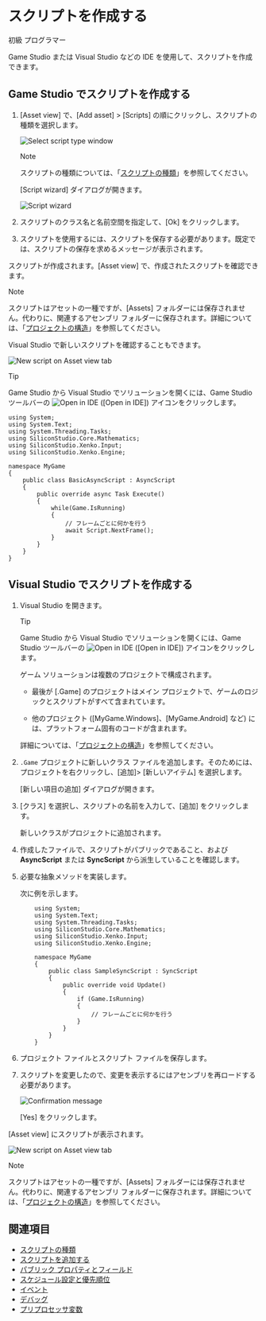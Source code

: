# スクリプトを作成する

<span class="label label-doc-level">初級</span>
<span class="label label-doc-audience">プログラマー</span>

Game Studio または Visual Studio などの IDE を使用して、スクリプトを作成できます。

## Game Studio でスクリプトを作成する

1. [Asset view] で、[Add asset] > [Scripts] の順にクリックし、スクリプトの種類を選択します。

	![Select script type window](media/create-a-script-script-asset-selection.png)

	>[!NOTE]
	>スクリプトの種類については、「[スクリプトの種類](types-of-script.md)」を参照してください。

	[Script wizard] ダイアログが開きます。

	![Script wizard](media/script-wizard.png)

2. スクリプトのクラス名と名前空間を指定して、[Ok] をクリックします。

3. スクリプトを使用するには、スクリプトを保存する必要があります。既定では、スクリプトの保存を求めるメッセージが表示されます。

スクリプトが作成されます。[Asset view] で、作成されたスクリプトを確認できます。

>[!NOTE]
> スクリプトはアセットの一種ですが、[Assets] フォルダーには保存されません。代わりに、関連するアセンブリ フォルダーに保存されます。詳細については、「[プロジェクトの構造](../files-and-folders/project-structure.md)」を参照してください。

Visual Studio で新しいスクリプトを確認することもできます。

![New script on Asset view tab](media/create-a-script-new-script-asset-view.png)

> [!TIP]
> Game Studio から Visual Studio でソリューションを開くには、Game Studio ツールバーの ![Open in IDE](media/create-a-script-ide-icon.png) ([Open in IDE]) アイコンをクリックします。

```
using System;
using System.Text;
using System.Threading.Tasks;
using SiliconStudio.Core.Mathematics;
using SiliconStudio.Xenko.Input;
using SiliconStudio.Xenko.Engine;

namespace MyGame
{
	public class BasicAsyncScript : AsyncScript
	{
		public override async Task Execute()
		{
			while(Game.IsRunning)
			{
				// フレームごとに何かを行う
				await Script.NextFrame();
			}
		}
	}
}
```

## Visual Studio でスクリプトを作成する

1. Visual Studio を開きます。

	> [!TIP]
	> Game Studio から Visual Studio でソリューションを開くには、Game Studio ツールバーの ![Open in IDE](media/create-a-script-ide-icon.png) ([Open in IDE]) アイコンをクリックします。

	ゲーム ソリューションは複数のプロジェクトで構成されます。

	* 最後が [.Game] のプロジェクトはメイン プロジェクトで、ゲームのロジックとスクリプトがすべて含まれています。

	* 他のプロジェクト ([MyGame.Windows]、[MyGame.Android] など) には、プラットフォーム固有のコードが含まれます。

	詳細については、「[プロジェクトの構造](../files-and-folders/project-structure.md)」を参照してください。

2. `.Game` プロジェクトに新しいクラス ファイルを追加します。そのためには、プロジェクトを右クリックし、[追加]> [新しいアイテム] を選択します。

	[新しい項目の追加] ダイアログが開きます。

3. [クラス] を選択し、スクリプトの名前を入力して、[追加] をクリックします。

   新しいクラスがプロジェクトに追加されます。

4. 作成したファイルで、スクリプトがパブリックであること、および **AsyncScript** または **SyncScript** から派生していることを確認します。

5. 必要な抽象メソッドを実装します。

	次に例を示します。

	```
		using System;
		using System.Text;
		using System.Threading.Tasks;
		using SiliconStudio.Core.Mathematics;
		using SiliconStudio.Xenko.Input;
		using SiliconStudio.Xenko.Engine;

		namespace MyGame
		{
			public class SampleSyncScript : SyncScript
			{			
				public override void Update()
				{
					if (Game.IsRunning)
					{
						// フレームごとに何かを行う
					}
				}
			}
		}
	```

6. プロジェクト ファイルとスクリプト ファイルを保存します。

7. スクリプトを変更したので、変更を表示するにはアセンブリを再ロードする必要があります。

	![Confirmation message](media/create-a-script-confirmation-message.png)

	[Yes] をクリックします。

[Asset view] にスクリプトが表示されます。

![New script on Asset view tab](media/create-a-script-new-script-asset-view.png)

>[!NOTE]
> スクリプトはアセットの一種ですが、[Assets] フォルダーには保存されません。代わりに、関連するアセンブリ フォルダーに保存されます。詳細については、「[プロジェクトの構造](../files-and-folders/project-structure.md)」を参照してください。

## 関連項目

* [スクリプトの種類](types-of-script.md)
* [スクリプトを追加する](add-a-script.md)
* [パブリック プロパティとフィールド](public-properties-and-fields.md)
* [スケジュール設定と優先順位](scheduling-and-priorities.md)
* [イベント](events.md)
* [デバッグ](debugging.md)
* [プリプロセッサ変数](preprocessor-variables.md)
